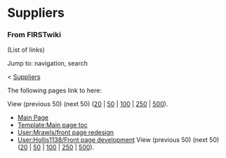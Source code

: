 # Suppliers

### From FIRSTwiki

(List of links)

Jump to: navigation, search

&lt; [Suppliers](/index.php?title=Suppliers&redirect=no "Suppliers" )  

The following pages link to here:

View (previous 50) (next 50)
([20](/index.php?title=Special:Whatlinkshere/Suppliers&limit=20&from=0
"Special:Whatlinkshere/Suppliers" ) |
[50](/index.php?title=Special:Whatlinkshere/Suppliers&limit=50&from=0
"Special:Whatlinkshere/Suppliers" ) |
[100](/index.php?title=Special:Whatlinkshere/Suppliers&limit=100&from=0
"Special:Whatlinkshere/Suppliers" ) |
[250](/index.php?title=Special:Whatlinkshere/Suppliers&limit=250&from=0
"Special:Whatlinkshere/Suppliers" ) |
[500](/index.php?title=Special:Whatlinkshere/Suppliers&limit=500&from=0
"Special:Whatlinkshere/Suppliers" )).

  * [Main Page](Main_Page "Main Page" )
  * [Template:Main page toc](Template:Main_page_toc "Template:Main page toc" )
  * [User:Mrawls/front page redesign](User:Mrawls/front_page_redesign "User:Mrawls/front page redesign" )
  * [User:Hollis1138/Front page development](User:Hollis1138/Front_page_development "User:Hollis1138/Front page development" )
View (previous 50) (next 50)
([20](/index.php?title=Special:Whatlinkshere/Suppliers&limit=20&from=0
"Special:Whatlinkshere/Suppliers" ) |
[50](/index.php?title=Special:Whatlinkshere/Suppliers&limit=50&from=0
"Special:Whatlinkshere/Suppliers" ) |
[100](/index.php?title=Special:Whatlinkshere/Suppliers&limit=100&from=0
"Special:Whatlinkshere/Suppliers" ) |
[250](/index.php?title=Special:Whatlinkshere/Suppliers&limit=250&from=0
"Special:Whatlinkshere/Suppliers" ) |
[500](/index.php?title=Special:Whatlinkshere/Suppliers&limit=500&from=0
"Special:Whatlinkshere/Suppliers" )).

